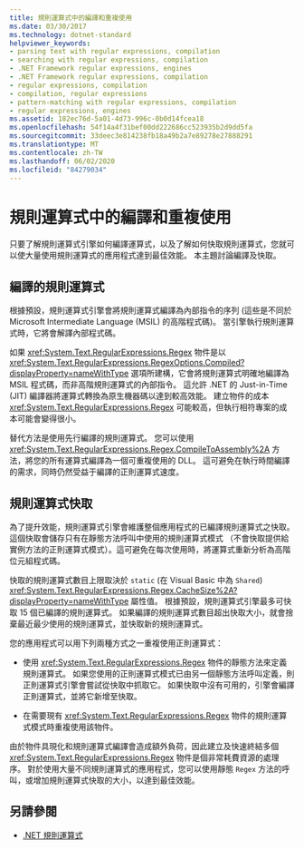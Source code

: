 ```yaml
---
title: 規則運算式中的編譯和重複使用
ms.date: 03/30/2017
ms.technology: dotnet-standard
helpviewer_keywords:
- parsing text with regular expressions, compilation
- searching with regular expressions, compilation
- .NET Framework regular expressions, engines
- .NET Framework regular expressions, compilation
- regular expressions, compilation
- compilation, regular expressions
- pattern-matching with regular expressions, compilation
- regular expressions, engines
ms.assetid: 182ec76d-5a01-4d73-996c-0b0d14fcea18
ms.openlocfilehash: 54f14a4f31bef00dd222686cc523935b2d9dd5fa
ms.sourcegitcommit: 33deec3e814238fb18a49b2a7e89278e27888291
ms.translationtype: MT
ms.contentlocale: zh-TW
ms.lasthandoff: 06/02/2020
ms.locfileid: "84279034"
---
```

# <a name="compilation-and-reuse-in-regular-expressions"></a>規則運算式中的編譯和重複使用
只要了解規則運算式引擎如何編譯運算式，以及了解如何快取規則運算式，您就可以使大量使用規則運算式的應用程式達到最佳效能。 本主題討論編譯及快取。  
  
## <a name="compiled-regular-expressions"></a>編譯的規則運算式  
 根據預設，規則運算式引擎會將規則運算式編譯為內部指令的序列 (這些是不同於 Microsoft Intermediate Language (MSIL) 的高階程式碼)。 當引擎執行規則運算式時，它將會解譯內部程式碼。  
  
 如果 <xref:System.Text.RegularExpressions.Regex> 物件是以 <xref:System.Text.RegularExpressions.RegexOptions.Compiled?displayProperty=nameWithType> 選項所建構，它會將規則運算式明確地編譯為 MSIL 程式碼，而非高階規則運算式的內部指令。 這允許 .NET 的 Just-in-Time (JIT) 編譯器將運算式轉換為原生機器碼以達到較高效能。  建立物件的成本 <xref:System.Text.RegularExpressions.Regex> 可能較高，但執行相符專案的成本可能會變得很小。

 替代方法是使用先行編譯的規則運算式。 您可以使用 <xref:System.Text.RegularExpressions.Regex.CompileToAssembly%2A> 方法，將您的所有運算式編譯為一個可重複使用的 DLL。 這可避免在執行時間編譯的需求，同時仍然受益于編譯的正則運算式速度。  
  
## <a name="the-regular-expressions-cache"></a>規則運算式快取  
 為了提升效能，規則運算式引擎會維護整個應用程式的已編譯規則運算式之快取。 這個快取會儲存只有在靜態方法呼叫中使用的規則運算式模式 （不會快取提供給實例方法的正則運算式模式）。這可避免在每次使用時，將運算式重新分析為高階位元組程式碼。  
  
 快取的規則運算式數目上限取決於 `static` (在 Visual Basic 中為 `Shared`) <xref:System.Text.RegularExpressions.Regex.CacheSize%2A?displayProperty=nameWithType> 屬性值。 根據預設，規則運算式引擎最多可快取 15 個已編譯的規則運算式。 如果編譯的規則運算式數目超出快取大小，就會捨棄最近最少使用的規則運算式，並快取新的規則運算式。  
  
 您的應用程式可以用下列兩種方式之一重複使用正則運算式：  
  
- 使用 <xref:System.Text.RegularExpressions.Regex> 物件的靜態方法來定義規則運算式。 如果您使用的正則運算式模式已由另一個靜態方法呼叫定義，則正則運算式引擎會嘗試從快取中抓取它。 如果快取中沒有可用的，引擎會編譯正則運算式，並將它新增至快取。
  
- 在需要現有 <xref:System.Text.RegularExpressions.Regex> 物件的規則運算式模式時重複使用該物件。  
  
 由於物件具現化和規則運算式編譯會造成額外負荷，因此建立及快速終結多個 <xref:System.Text.RegularExpressions.Regex> 物件是個非常耗費資源的處理序。 對於使用大量不同規則運算式的應用程式，您可以使用靜態 `Regex` 方法的呼叫，或增加規則運算式快取的大小，以達到最佳效能。  
  
## <a name="see-also"></a>另請參閱

- [.NET 規則運算式](regular-expressions.md)

